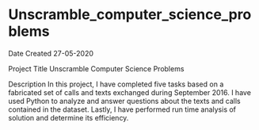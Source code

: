 # Unscramble_computer_science_problems
Date Created
27-05-2020

Project Title
Unscramble Computer Science Problems

Description
In this project, I have completed five tasks
based on a fabricated set of calls and texts
exchanged during September 2016. I have used
Python to analyze and answer questions about the
texts and calls contained in the dataset. Lastly,
I have performed run time analysis of solution
and determine its efficiency.